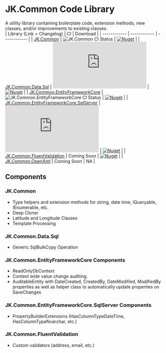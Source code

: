 # JK.Common Code Library

A utility library containing boilerplate code, extension methods, new classes, and/or improvements to existing classes.  
| Library (Link = Changelog) | CI | Download |
| ------------ | ------------ | ------------ |
| [JK.Common](src/JK.Common/CHANGELOG.md) | ![JK.Common CI Status](https://dev.azure.com/knight0323/Common%20Library/_apis/build/status/common/ci-common) | [![Nuget](https://img.shields.io/nuget/v/JK.Common.svg)](https://www.nuget.org/packages/JK.Common/) |
| [JK.Common.Data.Sql](src/JK.Common.Data.Sql/CHANGELOG.md) | ![JK.Common.Data.Sql CI Status](https://dev.azure.com/knight0323/Common%20Library/_apis/build/status/common.data.sql/ci-common.data.sql) | [![Nuget](https://img.shields.io/nuget/v/JK.Common.Data.Sql.svg)](https://www.nuget.org/packages/JK.Common.Data.Sql/) |
| [JK.Common.EntityFrameworkCore](src/JK.Common.EntityFrameworkCore/CHANGELOG.md) | ![JK.Common.EntityFrameworkCore CI Status](https://dev.azure.com/knight0323/Common%20Library/_apis/build/status/common.efcore/ci-common.efcore) | [![Nuget](https://img.shields.io/nuget/v/JK.Common.EntityFrameworkCore.svg)](https://www.nuget.org/packages/JK.Common.EntityFrameworkCore/)  |
| [JK.Common.EntityFrameworkCore.SqlServer](src/JK.Common.EntityFrameworkCore.SqlServer/CHANGELOG.md) | ![JK.Common.EntityFrameworkCore.SqlServer CI Status](https://dev.azure.com/knight0323/Common%20Library/_apis/build/status/common.efcore.sql/ci-common.efcore.sql) | [![Nuget](https://img.shields.io/nuget/v/JK.Common.EntityFrameworkCore.SqlServer.svg)](https://www.nuget.org/packages/JK.Common.EntityFrameworkCore.SqlServer/)  |
| [JK.Common.FluentValidation](src/JK.Common.FluentValidation/CHANGELOG.md) | Coming Soon | [![Nuget](https://img.shields.io/nuget/v/JK.Common.FluentValidation.svg)](https://www.nuget.org/packages/JK.Common.FluentValidation/)  |
| [JK.Common.OpenXml](src/JK.Common.OpenXml/CHANGELOG.md) | Coming Soon | NA  |
 

## Components

### JK.Common

 - Type helpers and extension methods for string, date time, IQueryable, IEnumerable, etc.
 - Deep Cloner
 - Latitude and Longitude Classes
 - Template Processing

### JK.Common.Data.Sql
 - Generic SqlBulkCopy Operation

### JK.Common.EntityFrameworkCore Components

 - ReadOnlyDbContext 
 - Context wide value change auditing. 
 - AuditableEntity with DateCreated, CreatedBy, DateModified, ModifiedBy properties as well as helper class to automatically update properties on SaveChanges

### JK.Common.EntityFrameworkCore.SqlServer Components

 - PropertyBuilderExtensions (HasColumnTypeDateTime, HasColumnTypeNvarchar, etc.)

### JK.Common.FluentValidation

 - Custom validators (address, email, etc.)
